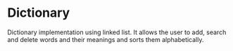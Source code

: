 # Dictionary
Dictionary implementation using linked list. It allows the user to add, search and delete words and their meanings and sorts them alphabetically. 
